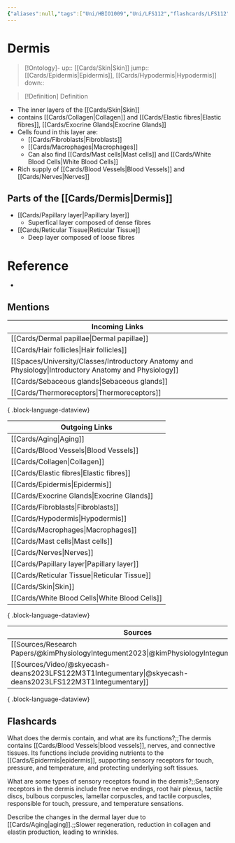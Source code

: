 ```yaml
---
{"aliases":null,"tags":["Uni/HBIO1009","Uni/LFS112","flashcards/LFS112"],"dg-publish":true,"permalink":"/cards/dermis/","dgPassFrontmatter":true}
---
```


# Dermis

> [!Ontology]-
> up:: [[Cards/Skin\|Skin]]
> jump:: [[Cards/Epidermis\|Epidermis]], [[Cards/Hypodermis\|Hypodermis]]
> down:: 

> [!Definition] Definition

- The inner layers of the [[Cards/Skin\|Skin]]
- contains [[Cards/Collagen\|Collagen]] and [[Cards/Elastic fibres\|Elastic fibres]], [[Cards/Exocrine Glands\|Exocrine Glands]]
- Cells found in this layer are:
	- [[Cards/Fibroblasts\|Fibroblasts]]
	- [[Cards/Macrophages\|Macrophages]]
	- Can also find [[Cards/Mast cells\|Mast cells]] and [[Cards/White Blood Cells\|White Blood Cells]]
- Rich supply of [[Cards/Blood Vessels\|Blood Vessels]] and [[Cards/Nerves\|Nerves]]

## Parts of the [[Cards/Dermis\|Dermis]]

- [[Cards/Papillary layer\|Papillary layer]]
	- Superfical layer composed of dense fibres
- [[Cards/Reticular Tissue\|Reticular Tissue]]
	- Deep layer composed of loose fibres

# Reference

- 

## Mentions

| Incoming Links                                                                                            |
| --------------------------------------------------------------------------------------------------------- |
| [[Cards/Dermal papillae\|Dermal papillae]]                                                             |
| [[Cards/Hair follicles\|Hair follicles]]                                                               |
| [[Spaces/University/Classes/Introductory Anatomy and Physiology\|Introductory Anatomy and Physiology]] |
| [[Cards/Sebaceous glands\|Sebaceous glands]]                                                           |
| [[Cards/Thermoreceptors\|Thermoreceptors]]                                                             |

{ .block-language-dataview}

| Outgoing Links                                    |
| ------------------------------------------------- |
| [[Cards/Aging\|Aging]]                         |
| [[Cards/Blood Vessels\|Blood Vessels]]         |
| [[Cards/Collagen\|Collagen]]                   |
| [[Cards/Elastic fibres\|Elastic fibres]]       |
| [[Cards/Epidermis\|Epidermis]]                 |
| [[Cards/Exocrine Glands\|Exocrine Glands]]     |
| [[Cards/Fibroblasts\|Fibroblasts]]             |
| [[Cards/Hypodermis\|Hypodermis]]               |
| [[Cards/Macrophages\|Macrophages]]             |
| [[Cards/Mast cells\|Mast cells]]               |
| [[Cards/Nerves\|Nerves]]                       |
| [[Cards/Papillary layer\|Papillary layer]]     |
| [[Cards/Reticular Tissue\|Reticular Tissue]]   |
| [[Cards/Skin\|Skin]]                           |
| [[Cards/White Blood Cells\|White Blood Cells]] |

{ .block-language-dataview}

| Sources                                                                                                     |
| ----------------------------------------------------------------------------------------------------------- |
| [[Sources/Research Papers/@kimPhysiologyIntegument2023\|@kimPhysiologyIntegument2023]]                   |
| [[Sources/Video/@skyecash-deans2023LFS122M3T1Integumentary\|@skyecash-deans2023LFS122M3T1Integumentary]] |

{ .block-language-dataview}

## Flashcards

What does the dermis contain, and what are its functions?;;The dermis contains [[Cards/Blood Vessels\|blood vessels]], nerves, and connective tissues. Its functions include providing nutrients to the [[Cards/Epidermis\|epidermis]], supporting sensory receptors for touch, pressure, and temperature, and protecting underlying soft tissues.
<!--SR:!2024-10-02,30,180-->

What are some types of sensory receptors found in the dermis?;;Sensory receptors in the dermis include free nerve endings, root hair plexus, tactile discs, bulbous corpuscles, lamellar corpuscles, and tactile corpuscles, responsible for touch, pressure, and temperature sensations.
<!--SR:!2024-09-05,3,130-->

Describe the changes in the dermal layer due to [[Cards/Aging\|aging]].;;Slower regeneration, reduction in collagen and elastin production, leading to wrinkles.
<!--SR:!2024-11-19,197,250-->